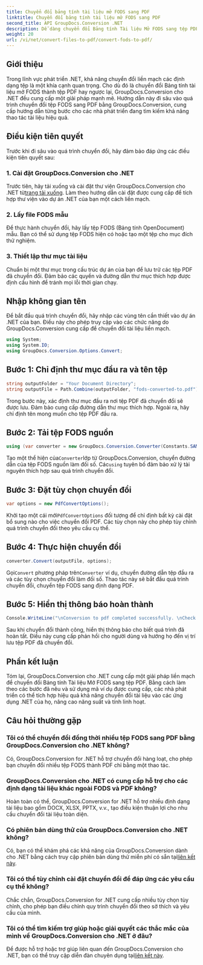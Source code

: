```yaml
---
title: Chuyển đổi bảng tính tài liệu mở FODS sang PDF
linktitle: Chuyển đổi bảng tính tài liệu mở FODS sang PDF
second_title: API GroupDocs.Conversion .NET
description: Dễ dàng chuyển đổi Bảng tính Tài liệu Mở FODS sang tệp PDF bằng GroupDocs.Conversion for .NET. Nâng cao ứng dụng .NET của bạn bằng tính năng chuyển đổi tài liệu liền mạch.
weight: 20
url: /vi/net/convert-files-to-pdf/convert-fods-to-pdf/
---
```

## Giới thiệu
Trong lĩnh vực phát triển .NET, khả năng chuyển đổi liền mạch các định dạng tệp là một khía cạnh quan trọng. Cho dù đó là chuyển đổi Bảng tính tài liệu mở FODS thành tệp PDF hay ngược lại, GroupDocs.Conversion cho .NET đều cung cấp một giải pháp mạnh mẽ. Hướng dẫn này đi sâu vào quá trình chuyển đổi tệp FODS sang PDF bằng GroupDocs.Conversion, cung cấp hướng dẫn từng bước cho các nhà phát triển đang tìm kiếm khả năng thao tác tài liệu hiệu quả.
## Điều kiện tiên quyết
Trước khi đi sâu vào quá trình chuyển đổi, hãy đảm bảo đáp ứng các điều kiện tiên quyết sau:
### 1. Cài đặt GroupDocs.Conversion cho .NET
 Trước tiên, hãy tải xuống và cài đặt thư viện GroupDocs.Conversion cho .NET từ[trang tải xuống](https://releases.groupdocs.com/conversion/net/). Làm theo hướng dẫn cài đặt được cung cấp để tích hợp thư viện vào dự án .NET của bạn một cách liền mạch.
### 2. Lấy file FODS mẫu
Để thực hành chuyển đổi, hãy lấy tệp FODS (Bảng tính OpenDocument) mẫu. Bạn có thể sử dụng tệp FODS hiện có hoặc tạo một tệp cho mục đích thử nghiệm.
### 3. Thiết lập thư mục tài liệu
Chuẩn bị một thư mục trong cấu trúc dự án của bạn để lưu trữ các tệp PDF đã chuyển đổi. Đảm bảo các quyền và đường dẫn thư mục thích hợp được định cấu hình để tránh mọi lỗi thời gian chạy.

## Nhập không gian tên
Để bắt đầu quá trình chuyển đổi, hãy nhập các vùng tên cần thiết vào dự án .NET của bạn. Điều này cho phép truy cập vào các chức năng do GroupDocs.Conversion cung cấp để chuyển đổi tài liệu liền mạch.

```csharp
using System;
using System.IO;
using GroupDocs.Conversion.Options.Convert;
```
## Bước 1: Chỉ định thư mục đầu ra và tên tệp
```csharp
string outputFolder = "Your Document Directory";
string outputFile = Path.Combine(outputFolder, "fods-converted-to.pdf");
```
Trong bước này, xác định thư mục đầu ra nơi tệp PDF đã chuyển đổi sẽ được lưu. Đảm bảo cung cấp đường dẫn thư mục thích hợp. Ngoài ra, hãy chỉ định tên mong muốn cho tệp PDF đầu ra.
## Bước 2: Tải tệp FODS nguồn
```csharp
using (var converter = new GroupDocs.Conversion.Converter(Constants.SAMPLE_FODS))
```
 Tạo một thể hiện của`Converter`lớp từ GroupDocs.Conversion, chuyển đường dẫn của tệp FODS nguồn làm đối số. Các`using` tuyên bố đảm bảo xử lý tài nguyên thích hợp sau quá trình chuyển đổi.
## Bước 3: Đặt tùy chọn chuyển đổi
```csharp
var options = new PdfConvertOptions();
```
 Khởi tạo một cái mới`PdfConvertOptions` đối tượng để chỉ định bất kỳ cài đặt bổ sung nào cho việc chuyển đổi PDF. Các tùy chọn này cho phép tùy chỉnh quá trình chuyển đổi theo yêu cầu cụ thể.
## Bước 4: Thực hiện chuyển đổi
```csharp
converter.Convert(outputFile, options);
```
 Gọi`Convert` phương pháp trên`Converter` ví dụ, chuyển đường dẫn tệp đầu ra và các tùy chọn chuyển đổi làm đối số. Thao tác này sẽ bắt đầu quá trình chuyển đổi, chuyển tệp FODS sang định dạng PDF.
## Bước 5: Hiển thị thông báo hoàn thành
```csharp
Console.WriteLine("\nConversion to pdf completed successfully. \nCheck output in {0}", outputFolder);
```
Sau khi chuyển đổi thành công, hiển thị thông báo cho biết quá trình đã hoàn tất. Điều này cung cấp phản hồi cho người dùng và hướng họ đến vị trí lưu tệp PDF đã chuyển đổi.

## Phần kết luận
Tóm lại, GroupDocs.Conversion cho .NET cung cấp một giải pháp liền mạch để chuyển đổi Bảng tính Tài liệu Mở FODS sang tệp PDF. Bằng cách làm theo các bước đã nêu và sử dụng mã ví dụ được cung cấp, các nhà phát triển có thể tích hợp hiệu quả khả năng chuyển đổi tài liệu vào các ứng dụng .NET của họ, nâng cao năng suất và tính linh hoạt.
## Câu hỏi thường gặp
### Tôi có thể chuyển đổi đồng thời nhiều tệp FODS sang PDF bằng GroupDocs.Conversion cho .NET không?
Có, GroupDocs.Conversion for .NET hỗ trợ chuyển đổi hàng loạt, cho phép bạn chuyển đổi nhiều tệp FODS thành PDF chỉ bằng một thao tác.
### GroupDocs.Conversion cho .NET có cung cấp hỗ trợ cho các định dạng tài liệu khác ngoài FODS và PDF không?
Hoàn toàn có thể, GroupDocs.Conversion for .NET hỗ trợ nhiều định dạng tài liệu bao gồm DOCX, XLSX, PPTX, v.v., tạo điều kiện thuận lợi cho nhu cầu chuyển đổi tài liệu toàn diện.
### Có phiên bản dùng thử của GroupDocs.Conversion cho .NET không?
Có, bạn có thể khám phá các khả năng của GroupDocs.Conversion dành cho .NET bằng cách truy cập phiên bản dùng thử miễn phí có sẵn tại[liên kết này](https://releases.groupdocs.com/).
### Tôi có thể tùy chỉnh cài đặt chuyển đổi để đáp ứng các yêu cầu cụ thể không?
Chắc chắn, GroupDocs.Conversion for .NET cung cấp nhiều tùy chọn tùy chỉnh, cho phép bạn điều chỉnh quy trình chuyển đổi theo sở thích và yêu cầu của mình.
### Tôi có thể tìm kiếm trợ giúp hoặc giải quyết các thắc mắc của mình về GroupDocs.Conversion cho .NET ở đâu?
 Để được hỗ trợ hoặc trợ giúp liên quan đến GroupDocs.Conversion cho .NET, bạn có thể truy cập diễn đàn chuyên dụng tại[liên kết này](https://forum.groupdocs.com/c/conversion/11).